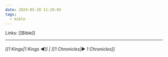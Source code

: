 ```yaml
---
date: 2024-05-28 11:26:03
tags:
  - bible
---
```

Links: [[Bible]]
___
######  [[1 Kings|1 Kings ◀]] | [[1 Chronicles|▶ 1 Chronicles]]